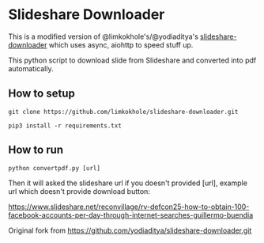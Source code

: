 # Slideshare Downloader

This is a modified version of @limkokhole's/@yodiaditya's [slideshare-downloader](https://github.com/yodiaditya/slideshare-downloader.git)
which uses async, aiohttp to speed stuff up.

This python script to download slide from Slideshare and converted into pdf automatically.

## How to setup
    git clone https://github.com/limkokhole/slideshare-downloader.git

    pip3 install -r requirements.txt 

## How to run

    python convertpdf.py [url]


Then it will asked the slideshare url if you doesn't provided [url], example url which doesn't provide download button:

https://www.slideshare.net/reconvillage/rv-defcon25-how-to-obtain-100-facebook-accounts-per-day-through-internet-searches-guillermo-buendia

Original fork from https://github.com/yodiaditya/slideshare-downloader.git

